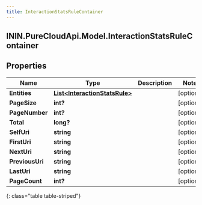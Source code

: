 ```yaml
---
title: InteractionStatsRuleContainer
---
```

## ININ.PureCloudApi.Model.InteractionStatsRuleContainer

## Properties

|Name | Type | Description | Notes|
|------------ | ------------- | ------------- | -------------|
| **Entities** | [**List&lt;InteractionStatsRule&gt;**](InteractionStatsRule.html) |  | [optional] |
| **PageSize** | **int?** |  | [optional] |
| **PageNumber** | **int?** |  | [optional] |
| **Total** | **long?** |  | [optional] |
| **SelfUri** | **string** |  | [optional] |
| **FirstUri** | **string** |  | [optional] |
| **NextUri** | **string** |  | [optional] |
| **PreviousUri** | **string** |  | [optional] |
| **LastUri** | **string** |  | [optional] |
| **PageCount** | **int?** |  | [optional] |
{: class="table table-striped"}


